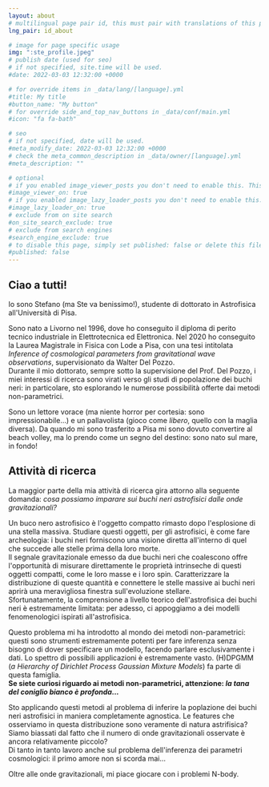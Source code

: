 ```yaml
---
layout: about
# multilingual page pair id, this must pair with translations of this page. (This name must be unique)
lng_pair: id_about

# image for page specific usage
img: ":ste_profile.jpeg"
# publish date (used for seo)
# if not specified, site.time will be used.
#date: 2022-03-03 12:32:00 +0000

# for override items in _data/lang/[language].yml
#title: My title
#button_name: "My button"
# for override side_and_top_nav_buttons in _data/conf/main.yml
#icon: "fa fa-bath"

# seo
# if not specified, date will be used.
#meta_modify_date: 2022-03-03 12:32:00 +0000
# check the meta_common_description in _data/owner/[language].yml
#meta_description: ""

# optional
# if you enabled image_viewer_posts you don't need to enable this. This is only if image_viewer_posts = false
#image_viewer_on: true
# if you enabled image_lazy_loader_posts you don't need to enable this. This is only if image_lazy_loader_posts = false
#image_lazy_loader_on: true
# exclude from on site search
#on_site_search_exclude: true
# exclude from search engines
#search_engine_exclude: true
# to disable this page, simply set published: false or delete this file
#published: false
---
```


## Ciao a tutti!

Io sono Stefano (ma Ste va benissimo!), studente di dottorato in Astrofisica all'Università di Pisa.

Sono nato a Livorno nel 1996, dove ho conseguito il diploma di perito tecnico industriale in Elettrotecnica ed Elettronica. Nel 2020 ho conseguito la Laurea Magistrale in Fisica con Lode a Pisa, con una tesi intitolata _Inference of cosmological parameters from gravitational wave observations_, supervisionato da Walter Del Pozzo.\
Durante il mio dottorato, sempre sotto la supervisione del Prof. Del Pozzo, i miei interessi di ricerca sono virati verso gli studi di popolazione dei buchi neri: in particolare, sto esplorando le numerose possibilità offerte dai metodi non-parametrici.

Sono un lettore vorace (ma niente horror per cortesia: sono impressionabile...) e un pallavolista (gioco come *libero*, quello con la maglia diversa). Da quando mi sono trasferito a Pisa mi sono dovuto convertire al beach volley, ma lo prendo come un segno del destino: sono nato sul mare, in fondo! 


## Attività di ricerca

La maggior parte della mia attività di ricerca gira attorno alla seguente domanda: *cosa possiamo imparare sui buchi neri astrofisici dalle onde gravitazionali?*

Un buco nero astrofisico è l'oggetto compatto rimasto dopo l'esplosione di una stella massiva. Studiare questi oggetti, per gli astrofisici, è come fare archeologia: i buchi neri forniscono una visione diretta all'interno di quel che succede alle stelle prima della loro morte.\
Il segnale gravitazionale emesso da due buchi neri che coalescono offre l'opportunità di misurare direttamente le proprietà intrinseche di questi oggetti compatti, come le loro masse e i loro spin. Caratterizzare la distribuzione di queste quantità e connettere le stelle massive ai buchi neri aprirà una meravigliosa finestra sull'evoluzione stellare.\
Sfortunatamente, la comprensione a livello teorico dell'astrofisica dei buchi neri è estremamente limitata: per adesso, ci appoggiamo a dei modelli fenomenologici ispirati all'astrofisica.

Questo problema mi ha introdotto al mondo dei metodi non-parametrici: questi sono strumenti estremamente potenti per fare inferenza senza bisogno di dover specificare un modello, facendo parlare esclusivamente i dati. Lo spettro di possibili applicazioni è estremamente vasto. (H)DPGMM (*a Hierarchy of Dirichlet Process Gaussian Mixture Models*) fa parte di questa famiglia.\
**Se siete curiosi riguardo ai metodi non-parametrici, attenzione: _la tana del coniglio bianco è profonda..._**

Sto applicando questi metodi al problema di inferire la poplazione dei buchi neri astrofisici in maniera completamente agnostica. Le features che osserviamo in questa distribuzione sono veramente di natura astrifisica? Siamo biassati dal fatto che il numero di onde gravitazionali osservate è ancora relativamente piccolo?\
Di tanto in tanto lavoro anche sul problema dell'inferenza dei parametri cosmologici: il primo amore non si scorda mai...

Oltre alle onde gravitazionali, mi piace giocare con i problemi N-body.

